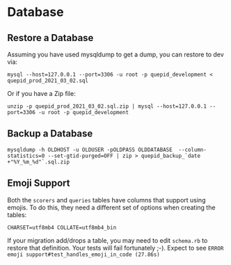 # Database


## Restore a Database

Assuming you have used mysqldump to get a dump, you can restore to dev via:

```
mysql --host=127.0.0.1 --port=3306 -u root -p quepid_development < quepid_prod_2021_03_02.sql
```

Or if you have a Zip file:

```
unzip -p quepid_prod_2021_03_02.sql.zip | mysql --host=127.0.0.1 --port=3306 -u root -p quepid_development
```

## Backup a Database

```
mysqldump -h OLDHOST -u OLDUSER -pOLDPASS OLDDATABASE  --column-statistics=0 --set-gtid-purged=OFF | zip > quepid_backup_`date +"%Y_%m_%d"`.sql.zip
```

## Emoji Support

Both the `scorers` and `queries` tables have columns that support using emojis.   To do this, they need
a different set of options when creating the tables:

```
CHARSET=utf8mb4 COLLATE=utf8mb4_bin
```

If your migration add/drops a table, you may need to edit `schema.rb` to restore that definition.  Your tests
will fail fortunately ;-).  Expect to see `ERROR emoji support#test_handles_emoji_in_code (27.86s)`
